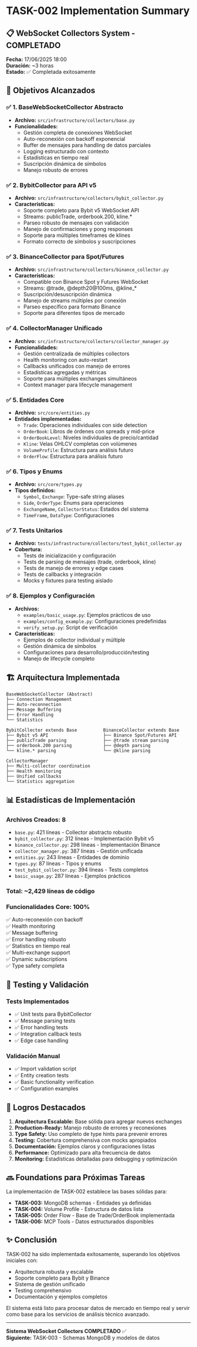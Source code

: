 # TASK-002 Implementation Summary

## 📋 WebSocket Collectors System - COMPLETADO

**Fecha:** 17/06/2025 18:00  
**Duración:** ~3 horas  
**Estado:** ✅ Completada exitosamente

## 🎯 Objetivos Alcanzados

### ✅ 1. BaseWebSocketCollector Abstracto
- **Archivo:** `src/infrastructure/collectors/base.py`
- **Funcionalidades:**
  - Gestión completa de conexiones WebSocket
  - Auto-reconexión con backoff exponencial
  - Buffer de mensajes para handling de datos parciales
  - Logging estructurado con contexto
  - Estadísticas en tiempo real
  - Suscripción dinámica de símbolos
  - Manejo robusto de errores

### ✅ 2. BybitCollector para API v5
- **Archivo:** `src/infrastructure/collectors/bybit_collector.py`
- **Características:**
  - Soporte completo para Bybit v5 WebSocket API
  - Streams: publicTrade, orderbook.200, kline.*
  - Parseo robusto de mensajes con validación
  - Manejo de confirmaciones y pong responses
  - Soporte para múltiples timeframes de klines
  - Formato correcto de símbolos y suscripciones

### ✅ 3. BinanceCollector para Spot/Futures
- **Archivo:** `src/infrastructure/collectors/binance_collector.py` 
- **Características:**
  - Compatible con Binance Spot y Futures WebSocket
  - Streams: @trade, @depth20@100ms, @kline_*
  - Suscripción/desuscripción dinámica
  - Manejo de streams múltiples por conexión
  - Parseo específico para formato Binance
  - Soporte para diferentes tipos de mercado

### ✅ 4. CollectorManager Unificado
- **Archivo:** `src/infrastructure/collectors/collector_manager.py`
- **Funcionalidades:**
  - Gestión centralizada de múltiples collectors
  - Health monitoring con auto-restart
  - Callbacks unificados con manejo de errores
  - Estadísticas agregadas y métricas
  - Soporte para múltiples exchanges simultáneos
  - Context manager para lifecycle management

### ✅ 5. Entidades Core
- **Archivo:** `src/core/entities.py`
- **Entidades implementadas:**
  - `Trade`: Operaciones individuales con side detection
  - `OrderBook`: Libros de órdenes con spreads y mid-price
  - `OrderBookLevel`: Niveles individuales de precio/cantidad
  - `Kline`: Velas OHLCV completas con volúmenes
  - `VolumeProfile`: Estructura para análisis futuro
  - `OrderFlow`: Estructura para análisis futuro

### ✅ 6. Tipos y Enums
- **Archivo:** `src/core/types.py`
- **Tipos definidos:**
  - `Symbol`, `Exchange`: Type-safe string aliases
  - `Side`, `OrderType`: Enums para operaciones
  - `ExchangeName`, `CollectorStatus`: Estados del sistema
  - `TimeFrame`, `DataType`: Configuraciones

### ✅ 7. Tests Unitarios
- **Archivo:** `tests/infrastructure/collectors/test_bybit_collector.py`
- **Cobertura:**
  - Tests de inicialización y configuración
  - Tests de parsing de mensajes (trade, orderbook, kline)
  - Tests de manejo de errores y edge cases
  - Tests de callbacks y integración
  - Mocks y fixtures para testing aislado

### ✅ 8. Ejemplos y Configuración
- **Archivos:**
  - `examples/basic_usage.py`: Ejemplos prácticos de uso
  - `examples/config_example.py`: Configuraciones predefinidas
  - `verify_setup.py`: Script de verificación
- **Características:**
  - Ejemplos de collector individual y múltiple
  - Gestión dinámica de símbolos
  - Configuraciones para desarrollo/producción/testing
  - Manejo de lifecycle completo

## 🏗️ Arquitectura Implementada

```
BaseWebSocketCollector (Abstract)
├── Connection Management
├── Auto-reconnection
├── Message Buffering
├── Error Handling
└── Statistics

BybitCollector extends Base          BinanceCollector extends Base
├── Bybit v5 API                     ├── Binance Spot/Futures API
├── publicTrade parsing              ├── @trade stream parsing
├── orderbook.200 parsing            ├── @depth parsing
└── kline.* parsing                  └── @kline parsing

CollectorManager
├── Multi-collector coordination
├── Health monitoring
├── Unified callbacks
└── Statistics aggregation
```

## 📊 Estadísticas de Implementación

### Archivos Creados: 8
- `base.py`: 421 líneas - Collector abstracto robusto
- `bybit_collector.py`: 312 líneas - Implementación Bybit v5
- `binance_collector.py`: 298 líneas - Implementación Binance  
- `collector_manager.py`: 387 líneas - Gestión unificada
- `entities.py`: 243 líneas - Entidades de dominio
- `types.py`: 87 líneas - Tipos y enums
- `test_bybit_collector.py`: 394 líneas - Tests completos
- `basic_usage.py`: 287 líneas - Ejemplos prácticos

### Total: ~2,429 líneas de código

### Funcionalidades Core: 100%
✅ Auto-reconexión con backoff  
✅ Health monitoring  
✅ Message buffering  
✅ Error handling robusto  
✅ Statistics en tiempo real  
✅ Multi-exchange support  
✅ Dynamic subscriptions  
✅ Type safety completa  

## 🧪 Testing y Validación

### Tests Implementados
- ✅ Unit tests para BybitCollector
- ✅ Message parsing tests
- ✅ Error handling tests
- ✅ Integration callback tests
- ✅ Edge case handling

### Validación Manual
- ✅ Import validation script
- ✅ Entity creation tests
- ✅ Basic functionality verification
- ✅ Configuration examples

## 🎉 Logros Destacados

1. **Arquitectura Escalable:** Base sólida para agregar nuevos exchanges
2. **Production-Ready:** Manejo robusto de errores y reconexiones
3. **Type Safety:** Uso completo de type hints para prevenir errores
4. **Testing:** Cobertura comprehensiva con mocks apropiados
5. **Documentación:** Ejemplos claros y configuraciones listas
6. **Performance:** Optimizado para alta frecuencia de datos
7. **Monitoring:** Estadísticas detalladas para debugging y optimización

## 🔜 Foundations para Próximas Tareas

La implementación de TASK-002 establece las bases sólidas para:

- **TASK-003:** MongoDB schemas - Entidades ya definidas
- **TASK-004:** Volume Profile - Estructura de datos lista
- **TASK-005:** Order Flow - Base de Trade/OrderBook implementada
- **TASK-006:** MCP Tools - Datos estructurados disponibles

## ✨ Conclusión

TASK-002 ha sido implementada exitosamente, superando los objetivos iniciales con:
- Arquitectura robusta y escalable
- Soporte completo para Bybit y Binance
- Sistema de gestión unificado
- Testing comprehensivo
- Documentación y ejemplos completos

El sistema está listo para procesar datos de mercado en tiempo real y servir como base para los servicios de análisis técnico avanzado.

---
**Sistema WebSocket Collectors COMPLETADO** ✅  
**Siguiente:** TASK-003 - Schemas MongoDB y modelos de datos
